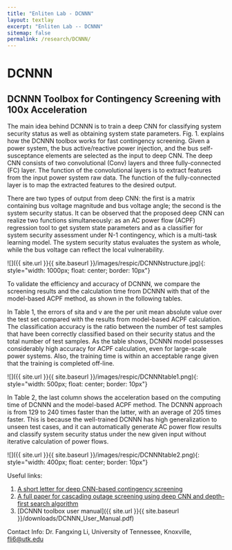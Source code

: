```yaml
---
title: "Enliten Lab - DCNNN"
layout: textlay
excerpt: "Enliten Lab -- DCNNN"
sitemap: false
permalink: /research/DCNNN/
---
```


# DCNNN

## DCNNN Toolbox for Contingency Screening with 100x Acceleration

The main idea behind DCNNN is to train a deep CNN for classifying system security status as well as obtaining system state parameters. Fig. 1. explains how the DCNNN toolbox works for fast contingency screening. Given a power system, the bus active/reactive power injection, and the bus self-susceptance elements are selected as the input to deep CNN. The deep CNN consists of two convolutional (Conv) layers and three fully-connected (FC) layer. The function of the convolutional layers is to extract features from the input power system raw data. The function of the fully-connected layer is to map the extracted features to the desired output.

There are two types of output from deep CNN: the first is a matrix containing bus voltage magnitude and bus voltage angle; the second is the system security status. It can be observed that the proposed deep CNN can realize two functions simultaneously: as an AC power flow (ACPF) regression tool to get system state parameters and as a classifier for system security assessment under N-1 contingency, which is a multi-task learning model. The system security status evaluates the system as whole, while the bus voltage can reflect the local vulnerability.

![]({{ site.url }}{{ site.baseurl }}/images/respic/DCNNNstructure.jpg){: style="width: 1000px; float: center; border: 10px"}

To validate the efficiency and accuracy of DCNNN, we compare the screening results and the calculation time from DCNNN with that of the model-based ACPF method, as shown in the following tables.

In Table 1, the errors of sita and v are the per unit mean absolute value over the test set compared with the results from model-based ACPF calculation. The classification accuracy is the ratio between the number of test samples that have been correctly classified based on their security status and the total number of test samples. As the table shows, DCNNN model possesses considerably high accuracy for ACPF calculation, even for large-scale power systems. Also, the training time is within an acceptable range given that the training is completed off-line.

![]({{ site.url }}{{ site.baseurl }}/images/respic/DCNNNtable1.png){: style="width: 500px; float: center; border: 10px"}

In Table 2, the last column shows the acceleration based on the computing time of DCNNN and the model-based ACPF method. The DCNNN approach is from 129 to 240 times faster than the latter, with an average of 205 times faster. This is because the well-trained DCNNN has high generalization to unseen test cases, and it can automatically generate AC power flow results and classify system security status under the new given input without iterative calculation of power flows.

![]({{ site.url }}{{ site.baseurl }}/images/respic/DCNNNtable2.png){: style="width: 400px; float: center; border: 10px"}

Useful links:
1. [A short letter for deep CNN-based contingency screening](https://ieeexplore.ieee.org/abstract/document/8705389)
2. [A full paper for cascading outage screening using deep CNN and depth-first search algorithm](https://ieeexplore.ieee.org/abstract/document/8972476)
3. [DCNNN toolbox user manual]({{ site.url }}{{ site.baseurl }}/downloads/DCNNN_User_Manual.pdf)

Contact Info:
Dr. Fangxing Li, University of Tennessee, Knoxville, fli6@utk.edu
